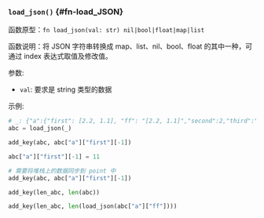 ### `load_json()` {#fn-load_JSON}

函数原型：`fn load_json(val: str) nil|bool|float|map|list`

函数说明：将 JSON 字符串转换成 map、list、nil、bool、float 的其中一种，可通过 index 表达式取值及修改值。

参数:

- `val`: 要求是 string 类型的数据

示例:

```python
# _: {"a":{"first": [2.2, 1.1], "ff": "[2.2, 1.1]","second":2,"third":"aBC","forth":true},"age":47}
abc = load_json(_)

add_key(abc, abc["a"]["first"][-1])

abc["a"]["first"][-1] = 11

# 需要将堆栈上的数据同步到 point 中
add_key(abc, abc["a"]["first"][-1])

add_key(len_abc, len(abc))

add_key(len_abc, len(load_json(abc["a"]["ff"])))
```
